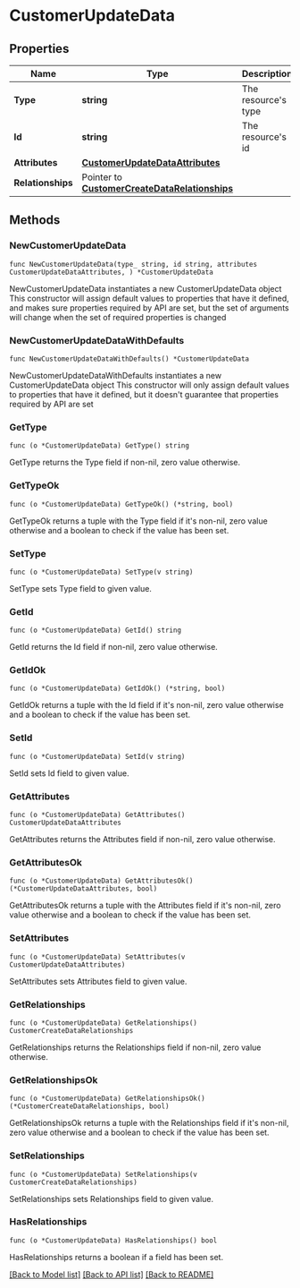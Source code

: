 # CustomerUpdateData

## Properties

Name | Type | Description | Notes
------------ | ------------- | ------------- | -------------
**Type** | **string** | The resource&#39;s type | [default to "customers"]
**Id** | **string** | The resource&#39;s id | 
**Attributes** | [**CustomerUpdateDataAttributes**](CustomerUpdateDataAttributes.md) |  | 
**Relationships** | Pointer to [**CustomerCreateDataRelationships**](CustomerCreateDataRelationships.md) |  | [optional] 

## Methods

### NewCustomerUpdateData

`func NewCustomerUpdateData(type_ string, id string, attributes CustomerUpdateDataAttributes, ) *CustomerUpdateData`

NewCustomerUpdateData instantiates a new CustomerUpdateData object
This constructor will assign default values to properties that have it defined,
and makes sure properties required by API are set, but the set of arguments
will change when the set of required properties is changed

### NewCustomerUpdateDataWithDefaults

`func NewCustomerUpdateDataWithDefaults() *CustomerUpdateData`

NewCustomerUpdateDataWithDefaults instantiates a new CustomerUpdateData object
This constructor will only assign default values to properties that have it defined,
but it doesn't guarantee that properties required by API are set

### GetType

`func (o *CustomerUpdateData) GetType() string`

GetType returns the Type field if non-nil, zero value otherwise.

### GetTypeOk

`func (o *CustomerUpdateData) GetTypeOk() (*string, bool)`

GetTypeOk returns a tuple with the Type field if it's non-nil, zero value otherwise
and a boolean to check if the value has been set.

### SetType

`func (o *CustomerUpdateData) SetType(v string)`

SetType sets Type field to given value.


### GetId

`func (o *CustomerUpdateData) GetId() string`

GetId returns the Id field if non-nil, zero value otherwise.

### GetIdOk

`func (o *CustomerUpdateData) GetIdOk() (*string, bool)`

GetIdOk returns a tuple with the Id field if it's non-nil, zero value otherwise
and a boolean to check if the value has been set.

### SetId

`func (o *CustomerUpdateData) SetId(v string)`

SetId sets Id field to given value.


### GetAttributes

`func (o *CustomerUpdateData) GetAttributes() CustomerUpdateDataAttributes`

GetAttributes returns the Attributes field if non-nil, zero value otherwise.

### GetAttributesOk

`func (o *CustomerUpdateData) GetAttributesOk() (*CustomerUpdateDataAttributes, bool)`

GetAttributesOk returns a tuple with the Attributes field if it's non-nil, zero value otherwise
and a boolean to check if the value has been set.

### SetAttributes

`func (o *CustomerUpdateData) SetAttributes(v CustomerUpdateDataAttributes)`

SetAttributes sets Attributes field to given value.


### GetRelationships

`func (o *CustomerUpdateData) GetRelationships() CustomerCreateDataRelationships`

GetRelationships returns the Relationships field if non-nil, zero value otherwise.

### GetRelationshipsOk

`func (o *CustomerUpdateData) GetRelationshipsOk() (*CustomerCreateDataRelationships, bool)`

GetRelationshipsOk returns a tuple with the Relationships field if it's non-nil, zero value otherwise
and a boolean to check if the value has been set.

### SetRelationships

`func (o *CustomerUpdateData) SetRelationships(v CustomerCreateDataRelationships)`

SetRelationships sets Relationships field to given value.

### HasRelationships

`func (o *CustomerUpdateData) HasRelationships() bool`

HasRelationships returns a boolean if a field has been set.


[[Back to Model list]](../README.md#documentation-for-models) [[Back to API list]](../README.md#documentation-for-api-endpoints) [[Back to README]](../README.md)


